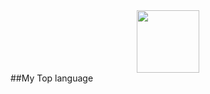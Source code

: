<div id="header" align="center">
  <img src="https://media0.giphy.com/media/v1.Y2lkPTc5MGI3NjExM3ZmZnN6dGZjdXlwY2YyM3NqaDUzanN0NjZjbWVhc2N1dTIxMnpoMSZlcD12MV9pbnRlcm5hbF9naWZfYnlfaWQmY3Q9Zw/4ilFRqgbzbx4c/giphy.gif" width="100"/>
</div>
##My Top language
